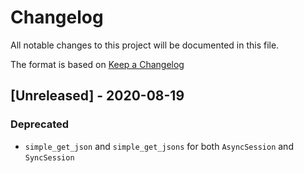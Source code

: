# Changelog
All notable changes to this project will be documented in this file.

The format is based on [Keep a Changelog](https://keepachangelog.com/en/1.0.0/)

## [Unreleased] - 2020-08-19
### Deprecated
- `simple_get_json` and `simple_get_jsons` for both `AsyncSession` and `SyncSession`